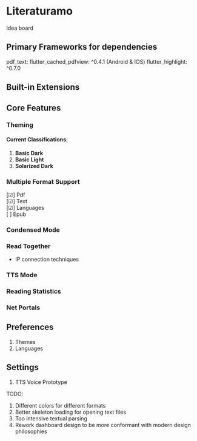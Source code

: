 # Literaturamo

Idea board

## Primary Frameworks for dependencies
pdf_text:
flutter_cached_pdfview: ^0.4.1 (Android & IOS)
flutter_highlight: ^0.7.0

## Built-in Extensions

## Core Features

### Theming

#### Current Classifications:
1. **Basic Dark**
2. **Basic Light**
3. **Solarized Dark**

### Multiple Format Support

[☑] Pdf <br>
[☑] Text <br>
[☑] Languages <br>
[ ] Epub <br>

### Condensed Mode

### Read Together

- IP connection techniques

### TTS Mode
### Reading Statistics
### Net Portals

## Preferences

1. Themes
2. Languages

## Settings

1. TTS Voice Prototype

TODO:
1. Different colors for different formats
2. Better skeleton loading for opening text files
3. Too intensive textual parsing
4. Rework dashboard design to be more conformant with modern design philosophies

